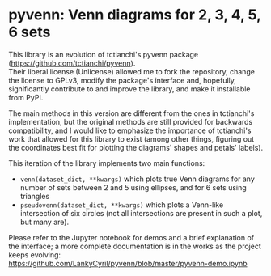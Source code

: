 # pyvenn: Venn diagrams for 2, 3, 4, 5, 6 sets

This library is an evolution of tctianchi's pyvenn package
(https://github.com/tctianchi/pyvenn).  
Their liberal license (Unlicense) allowed me to fork the repository,
change the license to GPLv3, modify the package's interface and, hopefully,
significantly contribute to and improve the library, and make it installable
from PyPI.

The main methods in this version are different from the ones in tctianchi's
implementation, but the original methods are still provided for backwards
compatibility, and I would like to emphasize the importance of tctianchi's work
that allowed for this library to exist (among other things, figuring out the
coordinates best fit for plotting the diagrams' shapes and petals' labels).

This iteration of the library implements two main functions:
* `venn(dataset_dict, **kwargs)` which plots true Venn diagrams for any number
of sets between 2 and 5 using ellipses, and for 6 sets using triangles
* `pseudovenn(dataset_dict, **kwargs)` which plots a Venn-like intersection of
six circles (not all intersections are present in such a plot, but many are).

Please refer to the Jupyter notebook for demos and a brief explanation of the
interface; a more complete documentation is in the works as the project keeps
evolving:  
https://github.com/LankyCyril/pyvenn/blob/master/pyvenn-demo.ipynb
